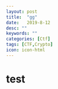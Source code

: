 ```yaml
---
layout: post
title:  "gg"
date:   2019-8-12
desc: ""
keywords: ""
categories: [Ctf]
tags: [CTF,Crypto]
icon: icon-html
---
```


# test

